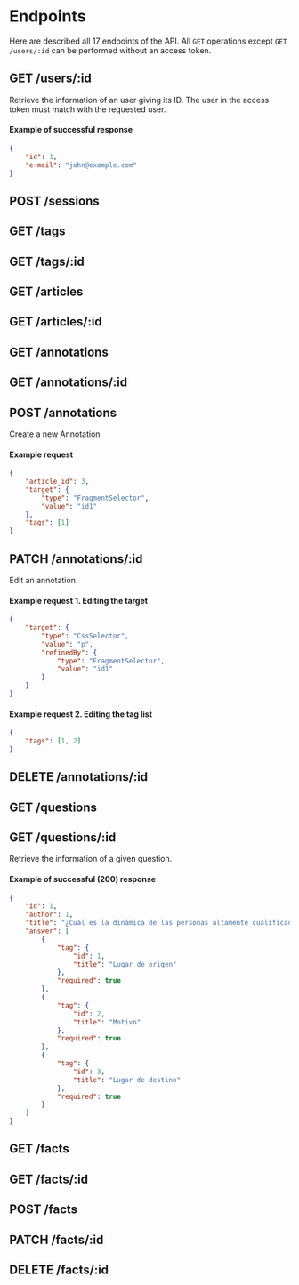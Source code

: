 # Endpoints

Here are described all 17 endpoints of the API. All `GET` operations except `GET /users/:id` can be performed without an access token.

## GET /users/:id

Retrieve the information of an user giving its ID. The user in the access token must match with the requested user.

#### Example of successful response

```json
{
    "id": 1,
    "e-mail": "john@example.com"
}
```

## POST /sessions
## GET /tags
## GET /tags/:id
## GET /articles
## GET /articles/:id
## GET /annotations
## GET /annotations/:id
## POST /annotations

Create a new Annotation

#### Example request

```json
{
    "article_id": 3,
    "target": {
        "type": "FragmentSelector",
        "value": "id1"
    },
    "tags": [1]
}
```

## PATCH /annotations/:id

Edit an annotation.

#### Example request 1. Editing the target

```json
{
    "target": {
        "type": "CssSelector",
        "value": "p",
        "refinedBy": {
            "type": "FragmentSelector",
            "value": "id1"
        }
    }
}
```

#### Example request 2. Editing the tag list

```json
{
    "tags": [1, 2]
}
```

## DELETE /annotations/:id
## GET /questions
## GET /questions/:id

Retrieve the information of a given question.

#### Example of successful (**200**) response

```json
{
    "id": 1,
    "author": 1,
    "title": "¿Cuál es la dinámica de las personas altamente cualificadas?",
    "answer": [
        {
            "tag": {
                "id": 1,
                "title": "Lugar de origen"
            },
            "required": true
        },
        {
            "tag": {
                "id": 2,
                "title": "Motivo"
            },
            "required": true
        },
        {
            "tag": {
                "id": 3,
                "title": "Lugar de destino"
            },
            "required": true
        }
    ]
}
```

## GET /facts
## GET /facts/:id
## POST /facts
## PATCH /facts/:id
## DELETE /facts/:id
